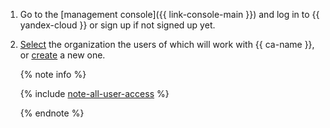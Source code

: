 1. Go to the [management console]({{ link-console-main }}) and log in to {{ yandex-cloud }} or sign up if not signed up yet.
1. [Select](../../organization/operations/manage-organizations.md#switch-to-another-org) the organization the users of which will work with {{ ca-name }}, or [create](../../organization/operations/enable-org.md) a new one.

    {% note info %}
    
    {% include [note-all-user-access](note-all-user-access.md) %}

    {% endnote %}



